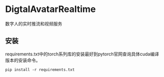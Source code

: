 # DigtalAvatarRealtime

数字人的实时推流和视频服务

## 安装

requirements.txt中的torch系列库的安装最好到pytorch官网查询具体cuda编译版本的安装命令。

```shell
pip install -r requirements.txt
```
